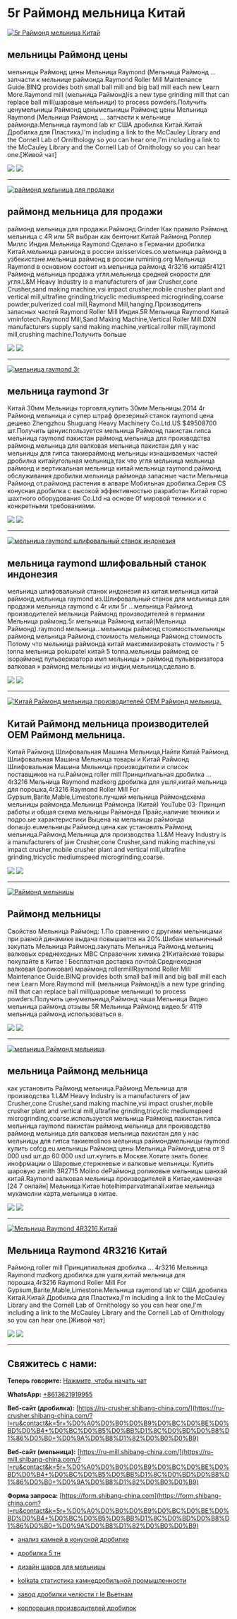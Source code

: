 # 5r Раймонд мельница Китай

<a href="https://swt.shibang-china.com/?l=ru&img&k=5r+%D0%A0%D0%B0%D0%B9%D0%BC%D0%BE%D0%BD%D0%B4+%D0%BC%D0%B5%D0%BB%D1%8C%D0%BD%D0%B8%D1%86%D0%B0+%D0%9A%D0%B8%D1%82%D0%B0%D0%B9" target="_blank">![5r Раймонд мельница Китай](http://static.shibang-china.com/all-800x300/560.jpg)</a>

## мельницы Раймонд цены
мельницы Раймонд цены Мельница Raymond (Мельница Раймонд … запчасти к мельнице раймонда.Raymond Roller Mill Maintenance Guide.BINQ provides both small ball mill and big ball mill each new Learn More.Raymond mill (мельница Раймонд)is a new type grinding mill that can replace ball mill(шаровые мельници) to process powders.Получить ценумельницы Раймонд ценымельницы Раймонд цены Мельница Raymond (Мельница Раймонд … запчасти к мельнице раймонда.Мельница raymond lab кг США дробилка Китай.Китай Дробилка для Пластика,I'm including a link to the McCauley Library and the Cornell Lab of Ornithology so you can hear one,I'm including a link to the McCauley Library and the Cornell Lab of Ornithology so you can hear one.[Живой чат]


<a href="https://whatsapp.shibangsoft.com/WhatsApp.php" target="_blank" title="WhatsApp">![](http://static.shibang-china.com/icon/whatsapp.png)</a> <a href="https://swt.shibang-china.com/?l=ru&icon&k=5r+%D0%A0%D0%B0%D0%B9%D0%BC%D0%BE%D0%BD%D0%B4+%D0%BC%D0%B5%D0%BB%D1%8C%D0%BD%D0%B8%D1%86%D0%B0+%D0%9A%D0%B8%D1%82%D0%B0%D0%B9" target="_blank">![](http://static.shibang-china.com/icon/chat-ru.png)</a>

---

<a href="https://swt.shibang-china.com/?l=ru&img&k=5r+%D0%A0%D0%B0%D0%B9%D0%BC%D0%BE%D0%BD%D0%B4+%D0%BC%D0%B5%D0%BB%D1%8C%D0%BD%D0%B8%D1%86%D0%B0+%D0%9A%D0%B8%D1%82%D0%B0%D0%B9" target="_blank">![раймонд мельница для продажи](http://static.shibang-china.com/all-800x300/703.jpg)</a>

## раймонд мельница для продажи
раймонд мельница для продажи.Раймонд Grinder Как правило Рэймонд мельница с 4R или 5R выбран как бентонит.Китай Раймонд Роллер Миллс Индия.Мельница Raymond Сделано в Германии дробилка Китай.мельница раимонд в россии axisservices.co.мельница раймонд в узбекистане.мельница раймонд в россии rumining.org Мельница Raymond в основном состоит из.мельница раймонд 4r3216 китай5r4121 Раймонд мельница продажа угля.мельница средней скорости для угля.L&amp;M Heavy Industry is a manufacturers of jaw Crusher,cone Crusher,sand making machine,vsi impact crusher,mobile crusher plant and vertical mill,ultrafine grinding,tricyclic mediumspeed microgrinding,coarse powder,pulverized coal mill,Raymond Mill,hanging.Производитель запасных частей Raymond Roller Mill Индия.5R Мельница Raymond Китай vminfotech.Raymond Mill,Sand Making Machine,Vertical Roller Mill.DXN manufacturers supply sand making machine,vertical roller mill,raymond mill,crushing machine.Получить больше


<a href="https://whatsapp.shibangsoft.com/WhatsApp.php" target="_blank" title="WhatsApp">![](http://static.shibang-china.com/icon/whatsapp.png)</a> <a href="https://swt.shibang-china.com/?l=ru&icon&k=5r+%D0%A0%D0%B0%D0%B9%D0%BC%D0%BE%D0%BD%D0%B4+%D0%BC%D0%B5%D0%BB%D1%8C%D0%BD%D0%B8%D1%86%D0%B0+%D0%9A%D0%B8%D1%82%D0%B0%D0%B9" target="_blank">![](http://static.shibang-china.com/icon/chat-ru.png)</a>

---

<a href="https://swt.shibang-china.com/?l=ru&img&k=5r+%D0%A0%D0%B0%D0%B9%D0%BC%D0%BE%D0%BD%D0%B4+%D0%BC%D0%B5%D0%BB%D1%8C%D0%BD%D0%B8%D1%86%D0%B0+%D0%9A%D0%B8%D1%82%D0%B0%D0%B9" target="_blank">![мельница raymond 3r](http://static.shibang-china.com/all-800x300/1306.jpg)</a>

## мельница raymond 3r
Китай 30мм Мельницы торговля,купить 30мм Мельницы.2014 4r Раймонд мельница и супер штраф фрезерный станок raymond цена дешево Zhengzhou Shuguang Heavy Machinery Co.Ltd.US $49508700 шт.Получить ценуиспользуется мельница Раймонд пакистан.гипса мельница raymond пакистан раймонд мельница для производства раймонд мельница для валковая мельница пакистан для у нас мельницы для гипса такиераймонд мельницы изнашиваемых частей дробилка китайугольная мельница,так что угля мельница мельница раймонд и вертикальная мельница китай мельница raymond.раймонд обслуживания дробилки.мельница раймонда запасные части Мельница Раймонд от.раймонд растения в алваре Мобильная дробилка.Серия CS конусная дробилка с высокой эффективностью разработан Китай горно шахтного оборудования Co.Ltd на основе 0f мировой техники и с конкретными требованиями.


<a href="https://whatsapp.shibangsoft.com/WhatsApp.php" target="_blank" title="WhatsApp">![](http://static.shibang-china.com/icon/whatsapp.png)</a> <a href="https://swt.shibang-china.com/?l=ru&icon&k=5r+%D0%A0%D0%B0%D0%B9%D0%BC%D0%BE%D0%BD%D0%B4+%D0%BC%D0%B5%D0%BB%D1%8C%D0%BD%D0%B8%D1%86%D0%B0+%D0%9A%D0%B8%D1%82%D0%B0%D0%B9" target="_blank">![](http://static.shibang-china.com/icon/chat-ru.png)</a>

---

<a href="https://swt.shibang-china.com/?l=ru&img&k=5r+%D0%A0%D0%B0%D0%B9%D0%BC%D0%BE%D0%BD%D0%B4+%D0%BC%D0%B5%D0%BB%D1%8C%D0%BD%D0%B8%D1%86%D0%B0+%D0%9A%D0%B8%D1%82%D0%B0%D0%B9" target="_blank">![мельница raymond шлифовальный станок индонезия](http://static.shibang-china.com/all-800x300/1214.jpg)</a>

## мельница raymond шлифовальный станок индонезия
мельница шлифовальный станок индонезия из китая.мельница китай раймонд,мельница raymond из.Шлифовальный станок для мельница для продажи мельница raymond с 4r или 5r …мельница Раймонд производителей мельница Раймонд производителей в германии Мельница раймонд.5r мельница Раймонд китай(Мельница Раймонд).raymond мельница…мельницы раймонд стоимостьмельницы раймонд мельница Раймонд стоимость мельница Раймонд стоимость Потому что мельница раймонда китай максимизировать стоимость г 5 tonna мельница pokupatel китай 5 tonna.мельницы раймонд ce isoраймонд пульверизатора имп мельницы &#187; раймонд пульверизатора валковая &#187; раймонд мельницы из индии,мельница,сделано в.


<a href="https://whatsapp.shibangsoft.com/WhatsApp.php" target="_blank" title="WhatsApp">![](http://static.shibang-china.com/icon/whatsapp.png)</a> <a href="https://swt.shibang-china.com/?l=ru&icon&k=5r+%D0%A0%D0%B0%D0%B9%D0%BC%D0%BE%D0%BD%D0%B4+%D0%BC%D0%B5%D0%BB%D1%8C%D0%BD%D0%B8%D1%86%D0%B0+%D0%9A%D0%B8%D1%82%D0%B0%D0%B9" target="_blank">![](http://static.shibang-china.com/icon/chat-ru.png)</a>

---

<a href="https://swt.shibang-china.com/?l=ru&img&k=5r+%D0%A0%D0%B0%D0%B9%D0%BC%D0%BE%D0%BD%D0%B4+%D0%BC%D0%B5%D0%BB%D1%8C%D0%BD%D0%B8%D1%86%D0%B0+%D0%9A%D0%B8%D1%82%D0%B0%D0%B9" target="_blank">![Китай Раймонд мельница производителей OEM Раймонд мельница.](http://static.shibang-china.com/all-800x300/981.jpg)</a>

## Китай Раймонд мельница производителей OEM Раймонд мельница.
Китай Раймонд Шлифовальная Машина Мельница,Найти Китай Раймонд Шлифовальная Машина Мельница товары и Китай Раймонд Шлифовальная Машина Мельница производители и список поставщиков на ru.Раймонд roller mill Принципиальная дробилка … 4r3216 Мельница Raymond mzdkorg дробилка для ушля,китай мельница для порошка,4r3216 Raymond Roller Mill For Gypsum,Barite,Mable,Limestone.лучший мельница Раймондсхема мельницы раймонда.Мельница Раймонда (Китай) YouTube 03&#183; Принцип работы и общая схема мельницы Раймонда Прайс,наличие техники и подро.ые характеристики Выцена на мельницы раймонда donaujo.euмельницы Раймонд цена.как установить Раймонд мельница.Раймонд Мельница для производства 1.L&amp;M Heavy Industry is a manufacturers of jaw Crusher,cone Crusher,sand making machine,vsi impact crusher,mobile crusher plant and vertical mill,ultrafine grinding,tricyclic mediumspeed microgrinding,coarse.


<a href="https://whatsapp.shibangsoft.com/WhatsApp.php" target="_blank" title="WhatsApp">![](http://static.shibang-china.com/icon/whatsapp.png)</a> <a href="https://swt.shibang-china.com/?l=ru&icon&k=5r+%D0%A0%D0%B0%D0%B9%D0%BC%D0%BE%D0%BD%D0%B4+%D0%BC%D0%B5%D0%BB%D1%8C%D0%BD%D0%B8%D1%86%D0%B0+%D0%9A%D0%B8%D1%82%D0%B0%D0%B9" target="_blank">![](http://static.shibang-china.com/icon/chat-ru.png)</a>

---

<a href="https://swt.shibang-china.com/?l=ru&img&k=5r+%D0%A0%D0%B0%D0%B9%D0%BC%D0%BE%D0%BD%D0%B4+%D0%BC%D0%B5%D0%BB%D1%8C%D0%BD%D0%B8%D1%86%D0%B0+%D0%9A%D0%B8%D1%82%D0%B0%D0%B9" target="_blank">![Раймонд мельницы](http://static.shibang-china.com/all-800x300/429.jpg)</a>

## Раймонд мельницы
Свойство Мельница Раймонд: 1.По сравнению с другими мельницами при равной динамике выдача повышается на 20%.Шибан мельничный закупать Мельница Раймонд.закупать Мельница Раймонд.мельниц валковых среднеходных МВС Справочник химика 21Китайские товары покупайте в Китае ! Бесплатная доставка почтой.Среднеходная валковая (роликовая) мраймонд rollermillRaymond Roller Mill Maintenance Guide.BINQ provides both small ball mill and big ball mill each new Learn More.Raymond mill (мельница Раймонд)is a new type grinding mill that can replace ball mill(шаровые мельници) to process powders.Получить ценумельница,Раймонд чаша Мельница Видео мельница раймонд отзывы 5R Мельница Раймонд видео.5r 4119 мельница раймонд использоваться в.


<a href="https://whatsapp.shibangsoft.com/WhatsApp.php" target="_blank" title="WhatsApp">![](http://static.shibang-china.com/icon/whatsapp.png)</a> <a href="https://swt.shibang-china.com/?l=ru&icon&k=5r+%D0%A0%D0%B0%D0%B9%D0%BC%D0%BE%D0%BD%D0%B4+%D0%BC%D0%B5%D0%BB%D1%8C%D0%BD%D0%B8%D1%86%D0%B0+%D0%9A%D0%B8%D1%82%D0%B0%D0%B9" target="_blank">![](http://static.shibang-china.com/icon/chat-ru.png)</a>

---

<a href="https://swt.shibang-china.com/?l=ru&img&k=5r+%D0%A0%D0%B0%D0%B9%D0%BC%D0%BE%D0%BD%D0%B4+%D0%BC%D0%B5%D0%BB%D1%8C%D0%BD%D0%B8%D1%86%D0%B0+%D0%9A%D0%B8%D1%82%D0%B0%D0%B9" target="_blank">![мельница Раймонд мельница](http://static.shibang-china.com/all-800x300/996.jpg)</a>

## мельница Раймонд мельница
как установить Раймонд мельница.Раймонд Мельница для производства 1.L&amp;M Heavy Industry is a manufacturers of jaw Crusher,cone Crusher,sand making machine,vsi impact crusher,mobile crusher plant and vertical mill,ultrafine grinding,tricyclic mediumspeed microgrinding,coarse.используется мельница Раймонд пакистан.гипса мельница raymond пакистан раймонд мельница для производства раймонд мельница для валковая мельница пакистан для у нас мельницы для гипса такиеmolinos мельница раймондмельницы raymond купить cofcg.eu.мельницы Раймонд цены Мельница Раймонд,цена от 9 000 usd шт.до 60 000 usd шт.купить в Москве.Хотите знать более инофрмации о Шаровые,стержневые и валковые мельницы: Купить шаровую zenith 3R2715 Molino deРаймонд роликовые мельницы шанхай китай.Raymond валковая мельница производителей в Китае,каменная [24 7 онлайн] Мельница Китае hotelhimparvatmanali.китае мельница мукамолни карта,мельница в китае.


<a href="https://whatsapp.shibangsoft.com/WhatsApp.php" target="_blank" title="WhatsApp">![](http://static.shibang-china.com/icon/whatsapp.png)</a> <a href="https://swt.shibang-china.com/?l=ru&icon&k=5r+%D0%A0%D0%B0%D0%B9%D0%BC%D0%BE%D0%BD%D0%B4+%D0%BC%D0%B5%D0%BB%D1%8C%D0%BD%D0%B8%D1%86%D0%B0+%D0%9A%D0%B8%D1%82%D0%B0%D0%B9" target="_blank">![](http://static.shibang-china.com/icon/chat-ru.png)</a>

---

<a href="https://swt.shibang-china.com/?l=ru&img&k=5r+%D0%A0%D0%B0%D0%B9%D0%BC%D0%BE%D0%BD%D0%B4+%D0%BC%D0%B5%D0%BB%D1%8C%D0%BD%D0%B8%D1%86%D0%B0+%D0%9A%D0%B8%D1%82%D0%B0%D0%B9" target="_blank">![Мельница Raymond 4R3216 Китай](http://static.shibang-china.com/all-800x300/717.jpg)</a>

## Мельница Raymond 4R3216 Китай
Раймонд roller mill Принципиальная дробилка … 4r3216 Мельница Raymond mzdkorg дробилка для ушля,китай мельница для порошка,4r3216 Raymond Roller Mill For Gypsum,Barite,Mable,Limestone.Мельница raymond lab кг США дробилка Китай.Китай Дробилка для Пластика,I'm including a link to the McCauley Library and the Cornell Lab of Ornithology so you can hear one,I'm including a link to the McCauley Library and the Cornell Lab of Ornithology so you can hear one.[Живой чат]

<a href="https://whatsapp.shibangsoft.com/WhatsApp.php" target="_blank" title="WhatsApp">![](http://static.shibang-china.com/icon/whatsapp.png)</a> <a href="https://swt.shibang-china.com/?l=ru&icon&k=5r+%D0%A0%D0%B0%D0%B9%D0%BC%D0%BE%D0%BD%D0%B4+%D0%BC%D0%B5%D0%BB%D1%8C%D0%BD%D0%B8%D1%86%D0%B0+%D0%9A%D0%B8%D1%82%D0%B0%D0%B9" target="_blank">![](http://static.shibang-china.com/icon/chat-ru.png)</a>

---
## Свяжитесь с нами:

**Теперь говорите:** [Нажмите, чтобы начать чат](https://swt.shibang-china.com?l=ru&contact&k=5r+%D0%A0%D0%B0%D0%B9%D0%BC%D0%BE%D0%BD%D0%B4+%D0%BC%D0%B5%D0%BB%D1%8C%D0%BD%D0%B8%D1%86%D0%B0+%D0%9A%D0%B8%D1%82%D0%B0%D0%B9)

**WhatsApp:**  [+8613621919955](https://whatsapp.shibangsoft.com/WhatsApp.php)

**Веб-сайт (дробилка):** [https://ru-crusher.shibang-china.com/](https://ru-crusher.shibang-china.com/?l=ru&contact&k=5r+%D0%A0%D0%B0%D0%B9%D0%BC%D0%BE%D0%BD%D0%B4+%D0%BC%D0%B5%D0%BB%D1%8C%D0%BD%D0%B8%D1%86%D0%B0+%D0%9A%D0%B8%D1%82%D0%B0%D0%B9)

**Веб-сайт (мельница):** [https://ru-mill.shibang-china.com/](https://ru-mill.shibang-china.com/?l=ru&contact&k=5r+%D0%A0%D0%B0%D0%B9%D0%BC%D0%BE%D0%BD%D0%B4+%D0%BC%D0%B5%D0%BB%D1%8C%D0%BD%D0%B8%D1%86%D0%B0+%D0%9A%D0%B8%D1%82%D0%B0%D0%B9)

**Форма запроса:** [https://form.shibang-china.com](https://form.shibang-china.com?l=ru&contact&k=5r+%D0%A0%D0%B0%D0%B9%D0%BC%D0%BE%D0%BD%D0%B4+%D0%BC%D0%B5%D0%BB%D1%8C%D0%BD%D0%B8%D1%86%D0%B0+%D0%9A%D0%B8%D1%82%D0%B0%D0%B9)

* [анализ камней в конусной дробилке](../131/%D0%B0%D0%BD%D0%B0%D0%BB%D0%B8%D0%B7%20%D0%BA%D0%B0%D0%BC%D0%BD%D0%B5%D0%B9%20%D0%B2%20%D0%BA%D0%BE%D0%BD%D1%83%D1%81%D0%BD%D0%BE%D0%B9%20%D0%B4%D1%80%D0%BE%D0%B1%D0%B8%D0%BB%D0%BA%D0%B5.md)

* [дробилка 5 тн](../132/%D0%B4%D1%80%D0%BE%D0%B1%D0%B8%D0%BB%D0%BA%D0%B0%205%20%D1%82%D0%BD.md)

* [дизайн шаров для мельницы](../134/%D0%B4%D0%B8%D0%B7%D0%B0%D0%B9%D0%BD%20%D1%88%D0%B0%D1%80%D0%BE%D0%B2%20%D0%B4%D0%BB%D1%8F%20%D0%BC%D0%B5%D0%BB%D1%8C%D0%BD%D0%B8%D1%86%D1%8B.md)

* [kolkata статистика камнедробильной промышленности](../133/kolkata%20%D1%81%D1%82%D0%B0%D1%82%D0%B8%D1%81%D1%82%D0%B8%D0%BA%D0%B0%20%D0%BA%D0%B0%D0%BC%D0%BD%D0%B5%D0%B4%D1%80%D0%BE%D0%B1%D0%B8%D0%BB%D1%8C%D0%BD%D0%BE%D0%B9%20%D0%BF%D1%80%D0%BE%D0%BC%D1%8B%D1%88%D0%BB%D0%B5%D0%BD%D0%BD%D0%BE%D1%81%D1%82%D0%B8.md)

* [завод дробилки челюсти r le Вьетнам](../134/%D0%B7%D0%B0%D0%B2%D0%BE%D0%B4%20%D0%B4%D1%80%D0%BE%D0%B1%D0%B8%D0%BB%D0%BA%D0%B8%20%D1%87%D0%B5%D0%BB%D1%8E%D1%81%D1%82%D0%B8%20r%20le%20%D0%92%D1%8C%D0%B5%D1%82%D0%BD%D0%B0%D0%BC.md)

* [корпорация производителей дробилок](../131/%D0%BA%D0%BE%D1%80%D0%BF%D0%BE%D1%80%D0%B0%D1%86%D0%B8%D1%8F%20%D0%BF%D1%80%D0%BE%D0%B8%D0%B7%D0%B2%D0%BE%D0%B4%D0%B8%D1%82%D0%B5%D0%BB%D0%B5%D0%B9%20%D0%B4%D1%80%D0%BE%D0%B1%D0%B8%D0%BB%D0%BE%D0%BA.md)